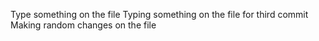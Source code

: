 Type something on the file
Typing something on the file for third commit
Making random changes on the file
